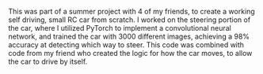 This was part of a summer project with 4 of my friends, to create a working self driving, small RC car from scratch.
I worked on the steering portion of the car, where I utilized PyTorch to implement a convolutional neural network, and trained the car
with 3000 different images, achieving a 98% accuracy at detecting which way to steer. This code was combined with code from my friend
who created the logic for how the car moves, to allow the car to drive by itself.
